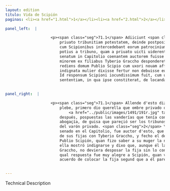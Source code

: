 ```yaml
---
layout: edition
titulo: Vida de Scipión
paginas: <li><a href="1.html">1</a></li><li><a href="2.html">2</a></li><li><a href="3.html">3</a></li><li><a href="4.html">4</a></li><li><a href="5.html">5</a></li><li><a href="6.html">6</a></li><li><a href="7.html">7</a></li><li><a href="8.html">8</a></li><li><a href="9.html">9</a></li><li><a href="10.html">10</a></li><li><a href="11.html">11</a></li><li><a href="12.html">12</a></li><li><a href="13.html">13</a></li><li><a href="14.html">14</a></li><li><a href="15.html">15</a></li><li><a href="16.html">16</a></li><li><a href="17.html">17</a></li><li><a href="18.html">18</a></li><li><a href="19.html">19</a></li><li><a href="20.html">20</a></li><li><a href="21.html">21</a></li><li><a href="22.html">22</a></li><li><a href="23.html">23</a></li><li><a href="24.html">24</a></li><li><a href="25.html">25</a></li><li><a href="26.html">26</a></li><li><a href="27.html">27</a></li><li><a href="28.html">28</a></li><li><a href="29.html">29</a></li><li><a href="30.html">30</a></li><li><a href="31.html">31</a></li><li><a href="32.html">32</a></li><li><a href="33.html">33</a></li><li><a href="34.html">34</a></li><li><a href="35.html">35</a></li><li><a href="36.html">36</a></li><li><a href="37.html">37</a></li><li><a href="38.html">38</a></li><li><a href="39.html">39</a></li><li><a href="40.html">40</a></li><li><a href="41.html">41</a></li><li><a href="42.html">42</a></li><li><a href="43.html">43</a></li><li><a href="44.html">44</a></li><li><a href="45.html">45</a></li><li><a href="46.html">46</a></li><li><a href="47.html">47</a></li><li><a href="48.html">48</a></li><li><a href="49.html">49</a></li><li><a href="50.html">50</a></li><li><a href="51.html">51</a></li><li><a href="52.html">52</a></li><li><a href="53.html">53</a></li><li><a href="54.html">54</a></li><li><a href="55.html">55</a></li><li><a href="56.html">56</a></li><li><a href="57.html">57</a></li><li><a href="58.html">58</a></li><li><a href="59.html">59</a></li><li><a href="60.html">60</a></li><li><a href="61.html">61</a></li><li><a href="62.html">62</a></li><li><a href="63.html">63</a></li><li><a href="64.html">64</a></li><li><a href="65.html">65</a></li><li><a href="66.html">66</a></li><li><a href="67.html">67</a></li><li><a href="68.html">68</a></li><li><a href="69.html">69</a></li><li><a href="70.html">70</a></li><li><a href="71.html">71</a></li><li><a href="72.html">72</a></li><li><a href="73.html">73</a></li><li><a href="74.html">74</a></li>

panel_left:  |

                    <p><span class="seg">71.1</span> Adiiciunt <span class="tooltip">praetera<span class="tooltiptext"><span class="om"><i>om. </i></span> <span class="siglas">P</span> </span></span> Tyberium Gracchum tribunum plaebis questum primo solutam esse a
                        priuato tribunitiam potestatem, deinde postpositis simultatibus, quae sibi
                        cum Scipionibus intercedebant eorum patrocinium suscepisse, ut tribuni
                        potius a tribuno, quam a priuato uicti uiderentur. <span class="seg">2</span> Eodem die
                        senatum in Capitolio coenantem auctorem fuisse scribunt, ut Aphricanus
                        minorem ex filiabus Tyberio Graccho desponderet. Hac sponsione facta,
                        rediens domum Publio Scipio cum uxori nouam affinitatem nuntiasset,
                        indignata mulier dixisse fertur non debuisse eum inconsulta matre <span class="tooltip">filiam<span class="tooltiptext">filam <span class="siglas">v</span> </span></span> despondere, etiam si Tyberio Graccho locare potuisset. <span class="seg">3</span>
                        Id responsum Scipioni iocundissimum fuit, cum uidit coniugem in eandem
                        sententiam, in qua ipse constiterat, de locanda filia incidisse.</p>
                

panel_right:  |

                    <p><span class="seg">71.1</span> Allende d'esto dizen que Tiberio Graccho, tribuno de la
                        plebe, primero dio querella que ombre privado oviesse dissolvido la dignidad
                            <a href="../public/images/1491/191r.jpg" target="new"><img class="facs" src="../public/images/1491/1491.jpg"/></a>[191r,b] tribuniçia; y
                        después, pospuestas las vanderías que tenía con los Scipiones, reçibiera su
                        abogaçía, de guisa que pareçió ser los tribunos más vençidos del tribuno que
                        del varón privado. <span class="seg">2</span> Y escriven que, cenando aquel mesmo día el
                        senado en el Capitolio, fue auctor d'esto, que Africano desposasse la menor
                        de sus fijas con Tyberio Graccho, y fecho el desposorio, buelto a casa,
                        Publio Scipión, quan fizo saber a su muger la nueva affinidad, dizen que
                        ella mostró indignarse y dixo que, aunque él la podiesse colocar con Tiberio
                        Graccho, no deviera desposar la fija sin lo consultar con la madre. 3 La
                        qual respuesta fue muy alegre a Scipión, quan vio que la muger era del mesmo
                        acuerdo de colocar la fija segund que a él pareciesse.</p>
                

---
```


Technical Description 